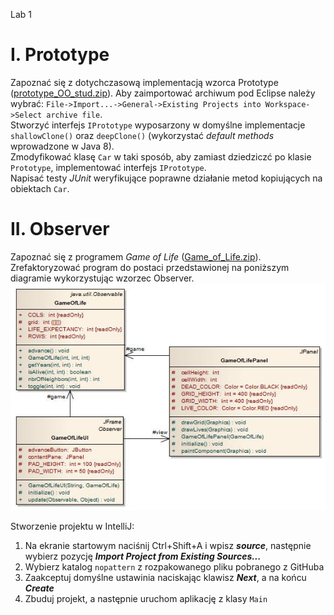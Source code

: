 Lab 1 

I. Prototype
============

Zapoznać się z dotychczasową implementacją wzorca Prototype ([prototype\_OO\_stud.zip](./prototype_OO_stud.zip)). Aby zaimportować archiwum pod Eclipse należy wybrać: `File->Import...->General->Existing Projects into Workspace->Select archive file`.  
Stworzyć interfejs `IPrototype` wyposarzony w domyślne implementacje `shallowClone()` oraz `deepClone()` (wykorzystać _default methods_ wprowadzone w Java 8).  
Zmodyfikować klasę `Car` w taki sposób, aby zamiast dziedziczć po klasie `Prototype`, implementować interfejs `IPrototype`.  
Napisać testy _JUnit_ weryfikujące poprawne działanie metod kopiujących na obiektach `Car`.

II. Observer
============

Zapoznać się z programem _Game of Life_ ([Game\_of\_Life.zip](./Game_of_Life.zip)). Zrefaktoryzować program do postaci przedstawionej na poniższym diagramie wykorzystując wzorzec Observer. ![Game_of_Life_with_Observer](./Game_of_Life_with_Observer.jpg)

Stworzenie projektu w IntelliJ:
1. Na ekranie startowym naciśnij Ctrl+Shift+A i wpisz ***source***, następnie wybierz pozycję ***Import Project from Existing Sources...***
1. Wybierz katalog `nopattern` z rozpakowanego pliku pobranego z GitHuba
1. Zaakceptuj domyślne ustawinia naciskając klawisz ***Next***, a na końcu ***Create***
1. Zbuduj projekt, a następnie uruchom aplikację z klasy `Main`
